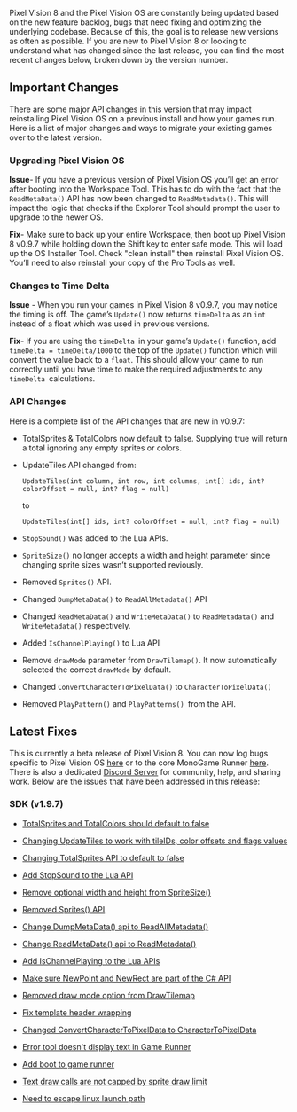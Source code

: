 Pixel Vision 8 and the Pixel Vision OS are constantly being updated based on the new feature backlog, bugs that need fixing and optimizing the underlying codebase. Because of this, the goal is to release new versions as often as possible. If you are new to Pixel Vision 8 or looking to understand what has changed since the last release, you can find the most recent changes below, broken down by the version number.

## Important Changes

There are some major API changes in this version that may impact reinstalling Pixel Vision OS on a previous install and how your games run. Here is a list of major changes and ways to migrate your existing games over to the latest version.

### Upgrading Pixel Vision OS

**Issue**- If you have a previous version of Pixel Vision OS you’ll get an error after booting into the Workspace Tool. This has to do with the fact that the `ReadMetaData()` API has now been changed to `ReadMetadata()`. This will impact the logic that checks if the Explorer Tool should prompt the user to upgrade to the newer OS.

**Fix**- Make sure to back up your entire Workspace, then boot up Pixel Vision 8 v0.9.7 while holding down the Shift key to enter safe mode. This will load up the OS Installer Tool. Check "clean install" then reinstall Pixel Vision OS. You’ll need to also reinstall your copy of the Pro Tools as well.

### Changes to Time Delta

**Issue** - When you run your games in Pixel Vision 8 v0.9.7, you may notice the timing is off. The game’s `Update()` now returns `timeDelta` as an `int` instead of a float which was used in previous versions.

**Fix**- If you are using the `timeDelta `in your game’s `Update()` function, add `timeDelta = timeDelta/1000` to the top of the `Update()` function which will convert the value back to a `float`. This should allow your game to run correctly until you have time to make the required adjustments to any `timeDelta `calculations.

### API Changes

Here is a complete list of the API changes that are new in v0.9.7:

* TotalSprites & TotalColors now default to false. Supplying true will return a total ignoring any empty sprites or colors.

* UpdateTiles API changed from:

    `UpdateTiles(int column, int row, int columns, int[] ids, int? colorOffset = null, int? flag = null)`

	to

    `UpdateTiles(int[] ids, int? colorOffset = null, int? flag = null)`

* `StopSound()` was added to the Lua APIs.
* `SpriteSize()` no longer accepts a width and height parameter since changing sprite sizes wasn’t supported reviously.
* Removed `Sprites()` API.
* Changed `DumpMetaData()` to  `ReadAllMetadata()` API
* Changed `ReadMetaData()` and `WriteMetaData()` to `ReadMetadata()` and `WriteMetadata()` respectively.
* Added `IsChannelPlaying()` to Lua API
* Remove `drawMode` parameter from `DrawTilemap()`. It now automatically selected the correct `drawMode` by default.
* Changed `ConvertCharacterToPixelData()` to `CharacterToPixelData()`
* Removed `PlayPattern()` and `PlayPatterns() `from the API.

## Latest Fixes
This is currently a beta release of Pixel Vision 8. You can now log bugs specific to Pixel Vision OS [here](https://github.com/PixelVision8/PixelVisionOS/issues) or to the core MonoGame Runner [here](https://github.com/PixelVision8/MonoGameRunner/issues). There is also a dedicated [Discord Server](https://discord.gg/pixelvision8) for community, help, and sharing work. Below are the issues that have been addressed in this release:

### SDK (v1.9.7)

* [TotalSprites and TotalColors should default to false](https://github.com/PixelVision8/PixelVisionRunner/issues/94)

* [Changing UpdateTiles to work with tileIDs, color offsets and flags values](https://github.com/PixelVision8/PixelVisionRunner/issues/90)

* [Changing TotalSprites API to default to false](https://github.com/PixelVision8/PixelVisionRunner/issues/89)

* [Add StopSound to the Lua API](https://github.com/PixelVision8/PixelVisionRunner/issues/87)

* [Remove optional width and height from SpriteSize()](https://github.com/PixelVision8/PixelVisionRunner/issues/86)

* [Removed Sprites() API](https://github.com/PixelVision8/PixelVisionRunner/issues/85)

* [Change DumpMetaData() api to ReadAllMetadata()](https://github.com/PixelVision8/PixelVisionRunner/issues/81)

* [Change ReadMetaData() api to ReadMetadata()](https://github.com/PixelVision8/PixelVisionRunner/issues/79)

* [Add IsChannelPlaying to the Lua APIs](https://github.com/PixelVision8/PixelVisionRunner/issues/76)

* [Make sure NewPoint and NewRect are part of the C# API](https://github.com/PixelVision8/PixelVisionRunner/issues/75)

* [Removed draw mode option from DrawTilemap](https://github.com/PixelVision8/PixelVisionRunner/issues/74)

* [Fix template header wrapping](https://github.com/PixelVision8/PixelVisionRunner/issues/73)

* [Changed ConvertCharacterToPixelData to CharacterToPixelData](https://github.com/PixelVision8/PixelVisionRunner/issues/72)

* [Error tool doesn't display text in Game Runner](https://github.com/PixelVision8/PixelVisionRunner/issues/70)

* [Add boot to game runner](https://github.com/PixelVision8/PixelVisionRunner/issues/69)

* [Text draw calls are not capped by sprite draw limit](https://github.com/PixelVision8/PixelVisionRunner/issues/68)

* [Need to escape linux launch path](https://github.com/PixelVision8/PixelVisionRunner/issues/49)
